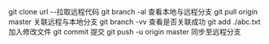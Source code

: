 git clone url --拉取远程代码
git branch -al 查看本地与远程分支
git pull origin master 关联远程与本地分支
git branch -vv 查看是否关联成功
git add ./abc.txt 加入修改文件
git commit 提交
git push -u origin master 同步至远程分支